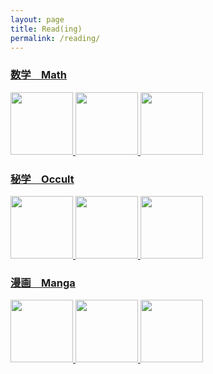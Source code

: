 ```yaml
---
layout: page
title: Read(ing)
permalink: /reading/
---
```



### [数学　Math](https://leomaor.github.io/math)
[
<img src="https://images-na.ssl-images-amazon.com/images/I/41qQ8QHroVS._SY344_BO1,204,203,200_.jpg" height=100 >
<img src="https://images-na.ssl-images-amazon.com/images/I/41JBIu2-JLL._SX398_BO1,204,203,200_.jpg" height=100 >
<img src="https://m.media-amazon.com/images/I/51Pzv6xCgDL.jpg" height=100 >
](https://leomaor.github.io/math)

### [秘学　Occult](https://leomaor.github.io/occult)

[
<img src="https://images-na.ssl-images-amazon.com/images/I/51cVf4y0L-L._SY291_BO1,204,203,200_QL40_FMwebp_.jpg" height=100 >
<img src="https://images-na.ssl-images-amazon.com/images/I/51eC7EQq+sL._SX329_BO1,204,203,200_.jpg" height=100 >
<img src="https://images-na.ssl-images-amazon.com/images/I/519ltVyneXL._SX348_BO1,204,203,200_.jpg" height=100 >
](https://leomaor.github.io/occult)

### [漫画　Manga](https://leomaor.github.io/manga)
[
<img src="https://m.media-amazon.com/images/I/914-pZTMQRL._AC_SY879_.jpg" height=100 >
<img src="https://upload.wikimedia.org/wikipedia/pt/4/45/Berserk_vol01.jpg" height=100 >
<img src="https://images-na.ssl-images-amazon.com/images/I/917WFqQD1mL.jpg" height=100 >
](https://leomaor.github.io/manga)
